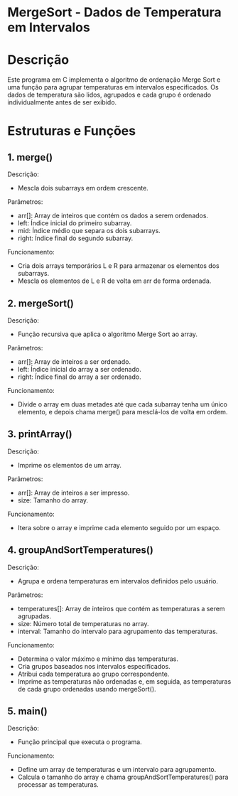 # MergeSort - Dados de Temperatura em Intervalos
# Descrição
Este programa em C implementa o algoritmo de ordenação Merge Sort e uma função para agrupar temperaturas em intervalos especificados. Os dados de temperatura são lidos, agrupados e cada grupo é ordenado individualmente antes de ser exibido.

# Estruturas e Funções

## 1. merge()
Descrição: 
- Mescla dois subarrays em ordem crescente.

Parâmetros:
- arr[]: Array de inteiros que contém os dados a serem ordenados.
- left: Índice inicial do primeiro subarray.
- mid: Índice médio que separa os dois subarrays.
- right: Índice final do segundo subarray.
  
Funcionamento:
- Cria dois arrays temporários L e R para armazenar os elementos dos subarrays.
- Mescla os elementos de L e R de volta em arr de forma ordenada.
  
## 2. mergeSort()
Descrição: 
- Função recursiva que aplica o algoritmo Merge Sort ao array.

Parâmetros:
- arr[]: Array de inteiros a ser ordenado.
- left: Índice inicial do array a ser ordenado.
- right: Índice final do array a ser ordenado.
  
Funcionamento:
- Divide o array em duas metades até que cada subarray tenha um único elemento, e depois chama merge() para mesclá-los de volta em ordem.
  
## 3. printArray()
Descrição: 
- Imprime os elementos de um array.

Parâmetros:
- arr[]: Array de inteiros a ser impresso.
- size: Tamanho do array.
  
Funcionamento:
- Itera sobre o array e imprime cada elemento seguido por um espaço.

## 4. groupAndSortTemperatures()
Descrição: 
- Agrupa e ordena temperaturas em intervalos definidos pelo usuário.

Parâmetros:
- temperatures[]: Array de inteiros que contém as temperaturas a serem agrupadas.
- size: Número total de temperaturas no array.
- interval: Tamanho do intervalo para agrupamento das temperaturas.
  
Funcionamento:
- Determina o valor máximo e mínimo das temperaturas.
- Cria grupos baseados nos intervalos especificados.
- Atribui cada temperatura ao grupo correspondente.
- Imprime as temperaturas não ordenadas e, em seguida, as temperaturas de cada grupo ordenadas usando mergeSort().

## 5. main()
Descrição: 
- Função principal que executa o programa.
  
Funcionamento:
 - Define um array de temperaturas e um intervalo para agrupamento.
- Calcula o tamanho do array e chama groupAndSortTemperatures() para processar as temperaturas.
